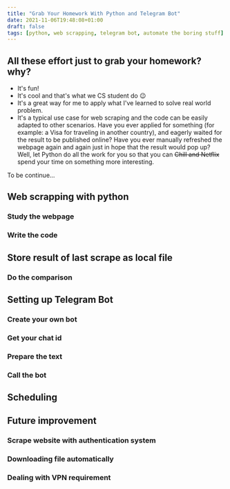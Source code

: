 ```yaml
---
title: "Grab Your Homework With Python and Telegram Bot"
date: 2021-11-06T19:48:08+01:00
draft: false
tags: [python, web scrapping, telegram bot, automate the boring stuff]
---
```


## All these effort just to grab your homework? why?

- It's fun!
- It's cool and that's what we CS student do 😉
- It's a great way for me to apply what I've learned to solve real world problem.
- It's a typical use case for web scraping and the code can be easily adapted to other scenarios. Have you ever applied for something (for example: a Visa for traveling in another country), and eagerly waited for the result to be published online? Have you ever manually refreshed the webpage again and again just in hope that the result would pop up? Well, let Python do all the work for you so that you can ~~Chill and Netflix~~ spend your time on something more interesting.

To be continue...

## Web scrapping with python

### Study the webpage

### Write the code

## Store result of last scrape as local file

### Do the comparison

## Setting up Telegram Bot

### Create your own bot

### Get your chat id

### Prepare the text

### Call the bot

## Scheduling

## Future improvement

### Scrape website with authentication system

### Downloading file automatically

### Dealing with VPN requirement
